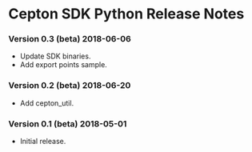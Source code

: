 # Cepton SDK Python Release Notes

### Version 0.3 (beta) 2018-06-06
* Update SDK binaries.
* Add export points sample.

### Version 0.2 (beta) 2018-06-20
* Add cepton_util.

### Version 0.1 (beta) 2018-05-01
* Initial release.